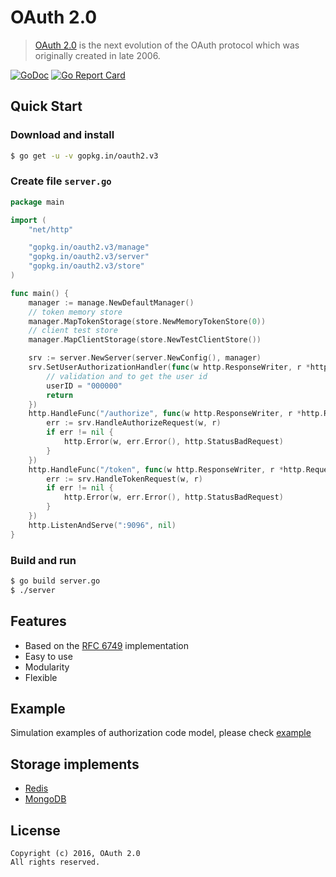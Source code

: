 OAuth 2.0
=========
>  [OAuth 2.0](http://oauth.net/2/) is the next evolution of the OAuth protocol which was originally created in late 2006.

[![GoDoc](https://godoc.org/gopkg.in/oauth2.v3?status.svg)](https://godoc.org/gopkg.in/oauth2.v3)
[![Go Report Card](https://goreportcard.com/badge/gopkg.in/oauth2.v3)](https://goreportcard.com/report/gopkg.in/oauth2.v3)

Quick Start
-----------

### Download and install

``` bash
$ go get -u -v gopkg.in/oauth2.v3
```

### Create file `server.go`

``` go
package main

import (
	"net/http"

	"gopkg.in/oauth2.v3/manage"
	"gopkg.in/oauth2.v3/server"
	"gopkg.in/oauth2.v3/store"
)

func main() {
	manager := manage.NewDefaultManager()
	// token memory store
	manager.MapTokenStorage(store.NewMemoryTokenStore(0))
	// client test store
	manager.MapClientStorage(store.NewTestClientStore())

	srv := server.NewServer(server.NewConfig(), manager)
	srv.SetUserAuthorizationHandler(func(w http.ResponseWriter, r *http.Request) (userID string, err error) {
		// validation and to get the user id
		userID = "000000"
		return
	})
	http.HandleFunc("/authorize", func(w http.ResponseWriter, r *http.Request) {
		err := srv.HandleAuthorizeRequest(w, r)
		if err != nil {
			http.Error(w, err.Error(), http.StatusBadRequest)
		}
	})
	http.HandleFunc("/token", func(w http.ResponseWriter, r *http.Request) {
		err := srv.HandleTokenRequest(w, r)
		if err != nil {
			http.Error(w, err.Error(), http.StatusBadRequest)
		}
	})
	http.ListenAndServe(":9096", nil)
}
```

### Build and run

``` bash
$ go build server.go
$ ./server
```

Features
--------

* Based on the [RFC 6749](https://tools.ietf.org/html/rfc6749) implementation
* Easy to use
* Modularity
* Flexible

Example
-------

Simulation examples of authorization code model, please check [example](/example)

Storage implements
------------------

* [Redis](https://github.com/go-oauth2/redis)
* [MongoDB](https://github.com/go-oauth2/mongo)

License
-------

```
Copyright (c) 2016, OAuth 2.0
All rights reserved.
```